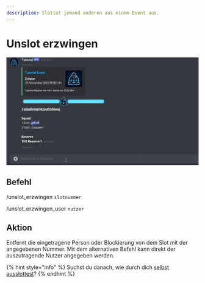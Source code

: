 ```yaml
---
description: Slottet jemand anderen aus einem Event aus.
---
```


# Unslot erzwingen

![](../../../../.gitbook/assets/Slotbot-ForceUnslot.gif)

## Befehl

/unslot\_erzwingen `slotnummer`

/unslot\_erzwingen\_user `nutzer`

## Aktion

Entfernt die eingetragene Person oder Blockierung von dem Slot mit der angegebenen Nummer. Mit dem alternativen Befehl kann direkt der auszutragende Nutzer angegeben werden.

{% hint style="info" %}
Suchst du danach, wie durch dich [selbst ausslottest](unslot.md)?
{% endhint %}
